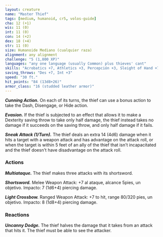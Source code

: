 ```yaml
---
layout: creature
name: "Master Thief"
tags: [medium, humanoid, cr5, volos-guide]
cha: 12 (+1)
wis: 11 (0)
int: 11 (0)
con: 14 (+2)
dex: 18 (+4)
str: 11 (0)
size: Humanoide Mediano (cualquier raza)
alignment: any alignment
challenge: "5 (1,800 XP)"
languages: "any one language (usually Common) plus thieves' cant"
skills: "Acrobatics +7, Athletics +3, Percepción +3, Sleight of Hand +7, Sigilo +7"
saving_throws: "Des +7, Int +3"
speed: "30 ft."
hit_points: "84 (13d8+26)"
armor_class: "16 (studded leather armor)"
---
```


***Cunning Action.*** On each of its turns, the thief can use a bonus action to take the Dash, Disengage, or Hide action.

***Evasion.*** If the thief is subjected to an effect that allows it to make a Dexterity saving throw to take only half damage, the thief instead takes no damage if it succeeds on the saving throw, and only half damage if it fails.

***Sneak Attack (1/Turn).*** The thief deals an extra 14 (4d6) damage when it hits a target with a weapon attack and has advantage on the attack roll, or when the target is within 5 feet of an ally of the thief that isn't incapacitated and the thief doesn't have disadvantage on the attack roll.

### Actions

***Multiataque.*** The thief makes three attacks with its shortsword.

***Shortsword.*** Melee Weapon Attack: +7 al ataque, alcance 5pies, un objetivo. Impacto: 7 (1d6+4) piercing damage.

***Light Crossbow.*** Ranged Weapon Attack: +7 to hit, range 80/320 pies, un objetivo. Impacto: 8 (1d8+4) piercing damage.

### Reactions

***Uncanny Dodge.*** The thief halves the damage that it takes from an attack that hits it. The thief must be able to see the attacker.